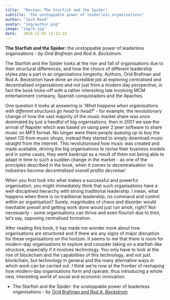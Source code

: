 ```yaml
---
title:  "Review: The Starfish and the Spider"
subtitle: "The unstoppable power of leaderless organisations"
author: "Jack Reed"
avatar: "img/author.png"
image: "img/k.jpg"
date:   2019-12-01 12:12:12
---
```

**The Starfish and the Spider:** the unstoppable power of leaderless organisations - _by Orid Brafman and Rod A. Beckstrom_.

The Starfish and the Spider looks at the rise and fall of organisations due to their structural differences, and how the choice of different leadership styles play a part in an organisations longevity. Authors, Orid Brafman and Rod A. Beckstrom have done an incredible job at exploring centralised and decentralised organisations and not just from a modern day perspective, in fact the book kicks-off with a rather interesting tale involving MCM entertainment company, Spanish conquistadors and the Apaches.

One question it looks at answering is ‘_What happens when organisations with different structures go head to head?_’ - for example, the revolutionary change of how the vast majority of the music market share was once dominated by just a handful of big organisations, then in 2001 we saw the arrival of Napster which was based on using peer 2 peer software to share music on MP3 format. No longer were there people queuing up to buy the latest CD from music shops, instead they started to simply download music straight from the internet. This revolutionised how music was created and made available, driving the big organisations to revise their business models and in some cases, they went bankrupt as a result of them not being able to adapt in time to such a sudden change in the market - as one of the principles described in the book, when it comes to decentralisation ‘_as industries become decentralised overall profits decrease_’.

When you first look into what makes a successful and powerful organisation, you might immediately think that such organisations have a well-disciplined hierarchy with strong traditional leadership. I mean, what happens when there is no traditional leadership, no command and control within an organisation? Surely, magnitudes of chaos and disorder would inevitable prevail and getting work done would just run amok, right? Not necessarily - some organisations can thrive and even flourish due to their, let’s say, opposing centralised formation.

After reading this book, it has made me wonder more about how organisations are structured and if there are any signs of major disruption for these organisations on the horizon. It seems to me that there is room for modern-day organisations to explore and consider taking on a starfish-like structure, especially if it involves technology. You only have to look at the rise of blockchain and the capabilities of this technology, and not just blockchain, but technology in general and the many alternative ways in which work can be carried out. I think we’re now at the frontier of reshaping how modern-day organisations form and operate, thus introducing a whole new, interesting world of social and economic innovation.

- The Starfish and the Spider: the unstoppable power of leaderless organisations - by [Orid Brafman and Rod A. Beckstrom](https://www.amazon.co.uk/Starfish-Spider-Unstoppable-Leaderless-Organizations/dp/1591841836)
